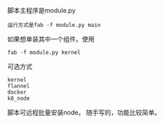 脚本主程序是module.py
```
运行方式是fab -f module.py main
```
如果想单装其中一个组件。使用
```
fab -f module.py kernel
```
可选方式
```
kernel
flannel
docker
k8_node
```

脚本可远程批量安装node。 随手写的，功能比较简单。
